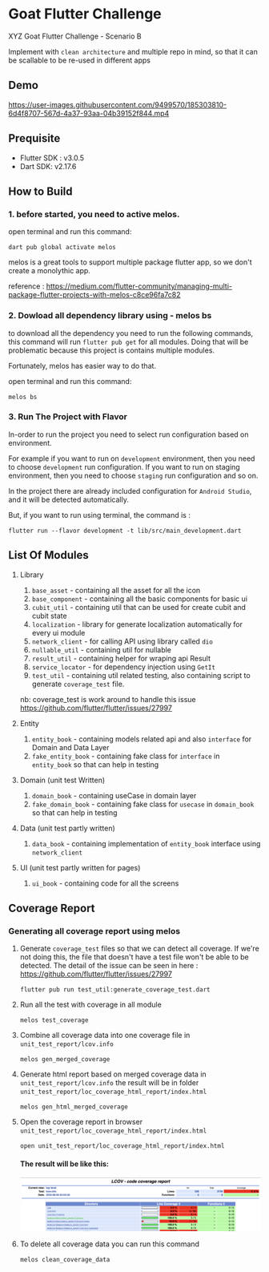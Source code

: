 # Goat Flutter Challenge

XYZ Goat Flutter Challenge - Scenario B

Implement with `clean architecture` and multiple repo in mind, 
so that it can be scallable to be re-used in different apps

## Demo

https://user-images.githubusercontent.com/9499570/185303810-6d4f8707-567d-4a37-93aa-04b39152f844.mp4

## Prequisite

- Flutter SDK : v3.0.5
- Dart SDK: v2.17.6

## How to Build

### 1. before started, you need to active melos.
open terminal and run this command:

````shell
dart pub global activate melos
````
melos is a great tools to support multiple package flutter app, so we don't create a monolythic app.

reference : https://medium.com/flutter-community/managing-multi-package-flutter-projects-with-melos-c8ce96fa7c82

### 2. Dowload all dependency library using - melos bs
to download all the dependency you need to run the following commands, 
this command will run `flutter pub get` for all modules. 
Doing that will be problematic because this project is contains multiple modules.

Fortunately, melos has easier way to do that.

open terminal and run this command:

````shell
melos bs
````
### 3. Run The Project with Flavor

In-order to run the project you need to select run configuration based on environment.

For example if you want to run on `development` environment, then you need to choose `development` run configuration.
If you want to run on staging environment, then you need to choose `staging` run configuration and so on.

In the project there are already included configuration for `Android Studio`, and it will be detected automatically.

But, if you want to run using terminal, the command is :


```shell
flutter run --flavor development -t lib/src/main_development.dart
```

## List Of Modules

1. Library
   1. `base_asset` - containing all the asset for all the icon
   2. `base_component` - containing all the basic components for basic ui
   3. `cubit_util` - containing util that can be used for create cubit and cubit state
   4. `localization` - library for generate localization automatically for every ui module
   5. `network_client` - for calling API using library called `dio`
   6. `nullable_util` - containing util for nullable
   7. `result_util` - containing helper for wraping api Result
   8. `service_locator` - for dependency injection using `GetIt`
   9. `test_util` - containing util related testing, also containing script to generate `coverage_test` file.
   

   nb: coverage_test is work around to handle this issue https://github.com/flutter/flutter/issues/27997

2. Entity 
   1. `entity_book` - containing models related api and also `interface` for Domain and Data Layer
   2. `fake_entity_book` - containing fake class for `interface` in `entity_book` so that can help in testing


3. Domain (unit test Written)
   1. `domain_book` - containing useCase in domain layer
   2. `fake_domain_book` - containing fake class for `usecase` in `domain_book` so that can help in testing


4. Data (unit test partly written)
   1. `data_book` - containing implementation of `entity_book` interface using `network_client`


5. UI (unit test partly written for pages)
   1. `ui_book` - containing code for all the screens


## Coverage Report

### Generating all coverage report using melos

1. Generate `coverage_test` files so that we can detect all coverage. 
If we're not doing this, the file that doesn't have a test file won't be able to be detected.
The detail of the issue can be seen in here : https://github.com/flutter/flutter/issues/27997

   ```shell
   flutter pub run test_util:generate_coverage_test.dart
   ```
   
2. Run all the test with coverage in all module

   ```shell
   melos test_coverage
   ```

3. Combine all coverage data into one coverage file in `unit_test_report/lcov.info`

   ```shell
   melos gen_merged_coverage
   ```
      
4. Generate html report based on merged coverage data in `unit_test_report/lcov.info` 
the result will be in folder `unit_test_report/loc_coverage_html_report/index.html`
      
   ```shell
   melos gen_html_merged_coverage
   ```
      
5. Open the coverage report in browser `unit_test_report/loc_coverage_html_report/index.html`

   ```shell
   open unit_test_report/loc_coverage_html_report/index.html
   ```

   #### The result will be like this: 
   
   ![](demo/ss_coverage_report.png)


6. To delete all coverage data you can run this command

   ```shell
   melos clean_coverage_data
   ```